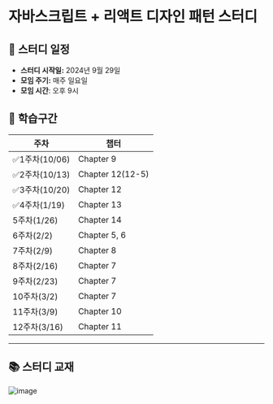# 자바스크립트 + 리액트 디자인 패턴 스터디

## 📅 스터디 일정

- **스터디 시작일:** 2024년 9월 29일
- **모임 주기:** 매주 일요일
- **모임 시간**: 오후 9시

## 📖 학습구간

| 주차   | 챕터         |
| ------ | ------------ |
| ✅1주차(10/06)  | Chapter 9    |
| ✅2주차(10/13)  | Chapter 12(12-5)   |
| ✅3주차(10/20)  | Chapter 12   |
| ✅4주차(1/19)  | Chapter 13   |
| 5주차(1/26)  | Chapter 14   |
| 6주차(2/2)  | Chapter 5, 6 |
| 7주차(2/9)  | Chapter 8    |
| 8주차(2/16)  | Chapter 7    |
| 9주차(2/23)  | Chapter 7    |
| 10주차(3/2) | Chapter 7    |
| 11주차(3/9) | Chapter 10   |
| 12주차(3/16) | Chapter 11   |

---

## 📚 스터디 교재

![image](https://github.com/user-attachments/assets/2ab4cfc8-b007-461d-9325-7a270a94d296)
